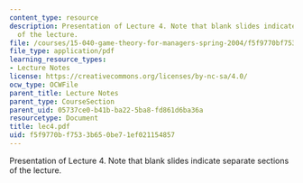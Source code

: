 ```yaml
---
content_type: resource
description: Presentation of Lecture 4. Note that blank slides indicate separate sections
  of the lecture.
file: /courses/15-040-game-theory-for-managers-spring-2004/f5f9770bf7533b650be71ef021154857_lec4.pdf
file_type: application/pdf
learning_resource_types:
- Lecture Notes
license: https://creativecommons.org/licenses/by-nc-sa/4.0/
ocw_type: OCWFile
parent_title: Lecture Notes
parent_type: CourseSection
parent_uid: 05737ce0-b41b-ba22-5ba8-fd861d6ba36a
resourcetype: Document
title: lec4.pdf
uid: f5f9770b-f753-3b65-0be7-1ef021154857
---
```

Presentation of Lecture 4. Note that blank slides indicate separate sections of the lecture.